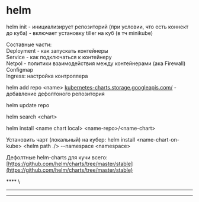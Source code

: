 # helm

helm init - инициализирует репозиторий (при условии, что есть коннект до куба) - включает установку tiller на куб (в тч minikube)

Составные части:\
Deployment - как запускать контейнеры\
Service - как подключаться к контейнеру\
Netpol - политики взаимодействия между контейнерами (ака Firewall)\
Configmap\
Ingress: настройка контроллера

helm add repo \<name> [kubernetes-charts.storage.googleapis.com/](https://kubernetes-charts.storage.googleapis.com) - добавление дефолтоного репозитория

helm update repo&#x20;

helm search \<chart>

helm install \<name chart local> \<name-repo>/\<name-chart>

Установить чарт (локальный) на кубер: helm install \<name-chart-on-kube> \<helm path ./> --namespace \<namespace>





Дефолтные helm-charts для кучи всего: [https://github.com/helm/charts/tree/master/stable](https://github.com/helm/charts/tree/master/stable)

&#x20;

&#x20;**** \
****

****

